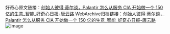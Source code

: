 好奇心原文链接：[创始人彼得·蒂尔谈，Palantir 怎么从服务 CIA 开始做一个 150 亿的生意_智能_好奇心日报-唐云路 ](https://www.qdaily.com/articles/10317.html)
WebArchive归档链接：[创始人彼得·蒂尔谈，Palantir 怎么从服务 CIA 开始做一个 150 亿的生意_智能_好奇心日报-唐云路 ](http://web.archive.org/web/20180111010729/http://www.qdaily.com:80/articles/10317.html)
![image](http://ww3.sinaimg.cn/large/007d5XDply1g3vw5sex1zj30u06sie82)